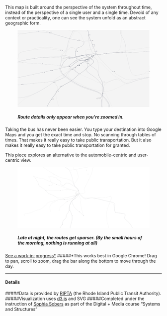 This map is built around the perspective of the system throughout time, instead of the perspective of a single user and a single time. Devoid of any context or practicality, one can see the system unfold as an abstract geographic form.

<figure>
	<img data-lightbox="" src="img/ripta/zoomed.jpg" />
	<h5>Route details only appear when you're zoomed in.</h5>
</figure>

Taking the bus has never been easier. You type your destination into Google Maps and you get the exact time and stop. No scanning through tables of times. That makes it really easy to take public transportation. But it also makes it really easy to take public transportation for granted.

This piece explores an alternative to the automobile-centric and user-centric view.

<figure>
	<img data-lightbox="" src="img/ripta/map.jpg" />
	<h5>Late at night, the routes get sparser. (By the small hours of the morning, nothing is running at all)</h5>
</figure>


<a href="/ripta-beta/">See a work-in-progress\*</a>
#####\*This works best in Google Chrome! Drag to pan, scroll to zoom, drag the bar along the bottom to move through the day.</h5>

-----

#### Details

#####Data is provided by [RIPTA](//ripta.com/) (the Rhode Island Public Transit Authority).
#####Visualization uses [d3.js](//d3js.org) and SVG
#####Completed under the instruction of [Sophia Sobers](http://sophiasobers.net/) as part of the Digital + Media course “Systems and Structures”